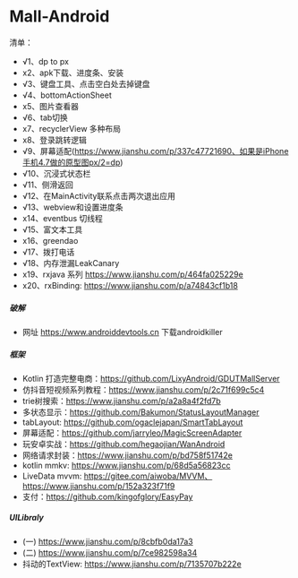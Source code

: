 # Mall-Android

清单：

- √1、dp to px
- x2、apk下载、进度条、安装
- √3、键盘工具、点击空白处去掉键盘
- √4、bottomActionSheet
- x5、图片查看器
- √6、tab切换
- x7、recyclerView 多种布局
- x8、登录跳转逻辑
- √9、屏幕适配(https://www.jianshu.com/p/337c47721690、如果是iPhone手机4.7做的原型图px/2=dp)
- √10、沉浸式状态栏
- √11、侧滑返回
- √12、在MainActivity联系点击两次退出应用
- √13、webview和设置进度条
- x14、eventbus 切线程
- √15、富文本工具
- x16、greendao
- √17、拨打电话
- √18、内存泄漏LeakCanary
- x19、rxjava 系列 https://www.jianshu.com/p/464fa025229e
- x20、rxBinding: https://www.jianshu.com/p/a74843cf1b18


##### 破解
- 网址 https://www.androiddevtools.cn 下载androidkiller


##### 框架
- Kotlin 打造完整电商：https://github.com/LixyAndroid/GDUTMallServer
- 仿抖音短视频系列教程：https://www.jianshu.com/p/2c71f699c5c4
- trie树搜索：https://www.jianshu.com/p/a2a8a4f2fd7b
- 多状态显示：https://github.com/Bakumon/StatusLayoutManager
- tabLayout: https://github.com/ogaclejapan/SmartTabLayout
- 屏幕适配：https://github.com/jarryleo/MagicScreenAdapter
- 玩安卓实战：https://github.com/hegaojian/WanAndroid
- 网络请求封装：https://www.jianshu.com/p/bd758f51742e
- kotlin mmkv: https://www.jianshu.com/p/68d5a56823cc
- LiveData mvvm: https://gitee.com/aiwoba/MVVM、https://www.jianshu.com/p/152a323f71f9
- 支付：https://github.com/kingofglory/EasyPay


##### UILibraly
- (一) https://www.jianshu.com/p/8cbfb0da17a3
- (二) https://www.jianshu.com/p/7ce982598a34
- 抖动的TextView: https://www.jianshu.com/p/7135707b222e
